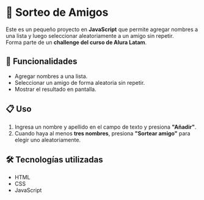 # 🎲 Sorteo de Amigos  

Este es un pequeño proyecto en **JavaScript** que permite agregar nombres a una lista y luego seleccionar aleatoriamente a un amigo sin repetir.  
Forma parte de un **challenge del curso de Alura Latam**. 

## 🚀 Funcionalidades  

- Agregar nombres a una lista.  
- Seleccionar un amigo de forma aleatoria sin repetir.  
- Mostrar el resultado en pantalla.    

## 📋 Uso  

1. Ingresa un nombre y apellido en el campo de texto y presiona **"Añadir"**.  
2. Cuando haya al menos **tres nombres**, presiona **"Sortear amigo"** para elegir uno aleatoriamente.  
  

## 🛠️ Tecnologías utilizadas  

- HTML  
- CSS  
- JavaScript